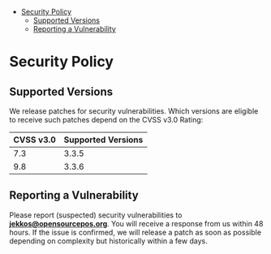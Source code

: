<!-- START doctoc generated TOC please keep comment here to allow auto update -->
<!-- DON'T EDIT THIS SECTION, INSTEAD RE-RUN doctoc TO UPDATE -->


- [Security Policy](#security-policy)
  - [Supported Versions](#supported-versions)
  - [Reporting a Vulnerability](#reporting-a-vulnerability)

<!-- END doctoc generated TOC please keep comment here to allow auto update -->

# Security Policy

## Supported Versions

We release patches for security vulnerabilities. Which versions are eligible to receive such patches depend on the CVSS v3.0 Rating:

| CVSS v3.0 | Supported Versions                                 |
| --------- | -------------------------------------------------- |
| 7.3       | 3.3.5                                              |
| 9.8       | 3.3.6                                              |

## Reporting a Vulnerability

Please report (suspected) security vulnerabilities to **[jekkos@opensourcepos.org](mailto:jekkos@opensourcepos.org)**. You will receive a response from us within 48 hours. If the issue is confirmed, we will release a patch as soon as possible depending on complexity but historically within a few days.
